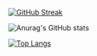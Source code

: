 [![GitHub Streak](http://github-readme-streak-stats.herokuapp.com?user=Aur0nd&theme=blux&hide_border=true)](https://git.io/streak-stats)

![Anurag's GitHub stats](https://github-readme-stats.vercel.app/api?username=Aur0nd&count_private=true&hide=contribs,prs&show_icons=true&theme=onedark)

[![Top Langs](https://github-readme-stats.vercel.app/api/top-langs/?username=Aur0nd&layout=compact&hide=css,JavaScript,html,TypeScript)](https://github.com/anuraghazra/github-readme-stats)

